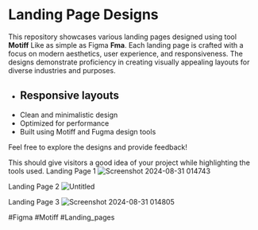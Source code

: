 

# Landing Page Designs

This repository showcases various landing pages designed using tool **Motiff** Like as simple as Figma **Fma**. Each landing page is crafted with a focus on modern aesthetics, user experience, and responsiveness. The designs demonstrate proficiency in creating visually appealing layouts for diverse industries and purposes.

- ## Responsive layouts
- Clean and minimalistic design
- Optimized for performance
- Built using Motiff and Fugma design tools

Feel free to explore the designs and provide feedback!

This should give visitors a good idea of your project while highlighting the tools used.
Landing Page 1
![Screenshot 2024-08-31 014743](https://github.com/user-attachments/assets/6fb2ac02-3683-4ee8-8daa-1eb9d3eaf9d0)

Landing Page 2
![Untitled](https://github.com/user-attachments/assets/7c67fdbe-4e98-45a4-b535-e3a51a1551aa)


Landing Page 3
![Screenshot 2024-08-31 014805](https://github.com/user-attachments/assets/02aed661-7d4b-4ac2-a807-3c22bca7b237)

#Figma #Motiff #Landing_pages
